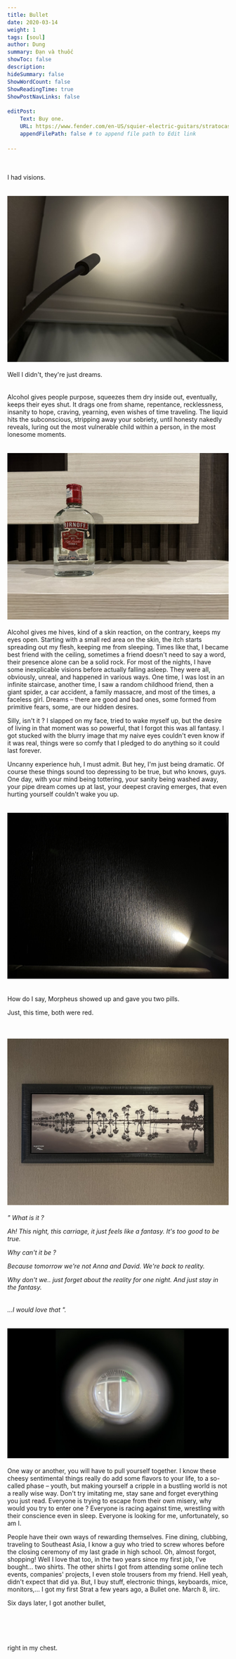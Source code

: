 ```yaml
---
title: Bullet
date: 2020-03-14
weight: 1
tags: [soul]
author: Dung
summary: Đạn và thuốc
showToc: false
description: 
hideSummary: false
ShowWordCount: false
ShowReadingTime: true
ShowPostNavLinks: false

editPost:
    Text: Buy one.
    URL: https://www.fender.com/en-US/squier-electric-guitars/stratocaster/bullet-stratocaster-ht-hss/0371005532.html
    appendFilePath: false # to append file path to Edit link

---
```


\
\
I had visions.
\
\
\
![alt text](ceil.png)
\
\
Well I didn't, they're just dreams.
\
\
\
Alcohol gives people purpose, squeezes them dry inside out, eventually, keeps their eyes shut. It drags one from shame, repentance, recklessness, insanity to hope, craving, yearning, even wishes of time traveling. The liquid hits the subconscious, stripping away your sobriety, until honesty nakedly reveals, luring out the most vulnerable child within a person, in the most lonesome moments. 
\
\
\
![alt text](vodka.png)
\
\
Alcohol gives me hives, kind of a skin reaction, on the contrary, keeps my eyes open. Starting with a small red area on the skin, the itch starts spreading out my flesh, keeping me from sleeping. Times like that, I became best friend with the ceiling, sometimes a friend doesn't need to say a word, their presence alone can be a solid rock. For most of the nights, I have some inexplicable visions before actually falling asleep. They were all, obviously, unreal, and happened in various ways. One time, I was lost in an infinite staircase, another time, I saw a random childhood friend, then a giant spider, a car accident, a family massacre, and most of the times, a faceless girl. Dreams – there are good and bad ones, some formed from primitive fears, some, are our hidden desires.

Silly, isn't it ? I slapped on my face, tried to wake myself up, but the desire of living in that moment was so powerful, that I forgot this was all fantasy. I got stucked with the blurry image that my naive eyes couldn't even know if it was real, things were so comfy that I pledged to do anything so it could last forever. 

Uncanny experience huh, I must admit. But hey, I'm just being dramatic. Of course these things sound too depressing to be true, but who knows, guys. One day, with your mind being tottering, your sanity being washed away, your pipe dream comes up at last, your deepest craving emerges, that even hurting yourself couldn't wake you up.
\
\
\
![alt text](light.png)
\
\
\
How do I say, Morpheus showed up and gave you two pills.

Just, this time, both were red.
\
\
\
\
![alt text](areca.png)
\
\
*" What is it ?*

*Ah! This night, this carriage, it just feels like a fantasy. It's too good to be true.*

*Why can't it be ?*

*Because tomorrow we're not Anna and David. We're back to reality.*

*Why don't we.. just forget about the reality for one night. And just stay in the fantasy.*
\
\
\
*...I would love that ".*
\
\
\
![alt text](peephole.png)
\
\
One way or another, you will have to pull yourself together. I know these cheesy sentimental things really do add some flavors to your life, to a so-called phase – youth, but making yourself a cripple in a bustling world is not a really wise way. Don't try imitating me, stay sane and forget everything you just read. Everyone is trying to escape from their own misery, why would you try to enter one ? Everyone is racing against time, wrestling with their conscience even in sleep. Everyone is looking for me, unfortunately, so am I.

People have their own ways of rewarding themselves. Fine dining, clubbing, traveling to Southeast Asia, I know a guy who tried to screw whores before the closing ceremony of my last grade in high school. Oh, almost forgot, shopping! Well I love that too, in the two years since my first job, I’ve bought... two shirts. The other shirts I got from attending some online tech events, companies' projects, I even stole trousers from my friend. Hell yeah, didn't expect that did ya. But, I buy stuff, electronic things, keyboards, mice, monitors,... I got my first Strat a few years ago, a Bullet one. March 8, iirc. 

Six days later, I got another bullet,
\
\
\
\
\
\
right in my chest.​
\
\
\
​
<!-- the shed of no return -->